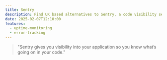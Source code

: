 ```yaml
---
title: Sentry
description: Find UK based alternatives to Sentry, a code visibility service.
date: 2025-02-07T12:10:00
features:
  - uptime-monitoring
  - error-tracking
---
```

> "Sentry gives you visibility into your application so you know what’s going on in your code."
